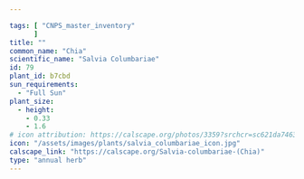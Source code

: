 ```yaml
---

tags: [ "CNPS_master_inventory"
      ]
title: ""
common_name: "Chia"
scientific_name: "Salvia Columbariae"
id: 79
plant_id: b7cbd
sun_requirements:
  - "Full Sun"
plant_size:
  - height: 
    - 0.33
    - 1.6
# icon attribution: https://calscape.org/photos/3359?srchcr=sc621da74632284 
icon: "/assets/images/plants/salvia_columbariae_icon.jpg" 
calscape_link: "https://calscape.org/Salvia-columbariae-(Chia)"
type: "annual herb"
---
```



